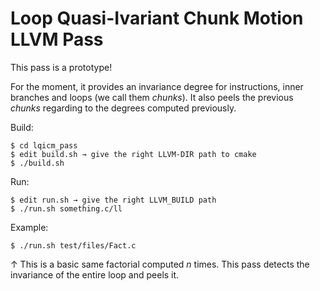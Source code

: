 # Loop Quasi-Ivariant Chunk Motion LLVM Pass

This pass is a prototype! 

For the moment, it provides an invariance degree for instructions,
inner branches and loops (we call them *chunks*). It also peels the
previous *chunks* regarding to the degrees computed previously.

Build:

    $ cd lqicm_pass
    $ edit build.sh → give the right LLVM-DIR path to cmake
    $ ./build.sh

Run:

    $ edit run.sh → give the right LLVM_BUILD path
    $ ./run.sh something.c/ll

Example:

    $ ./run.sh test/files/Fact.c

↑ This is a basic same factorial computed *n* times. This pass detects
the invariance of the entire loop and peels it.

